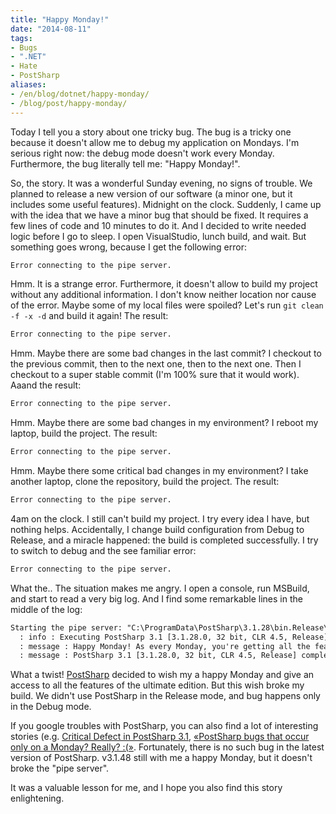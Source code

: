 ```yaml
---
title: "Happy Monday!"
date: "2014-08-11"
tags:
- Bugs
- ".NET"
- Hate
- PostSharp
aliases:
- /en/blog/dotnet/happy-monday/
- /blog/post/happy-monday/
---
```


Today I tell you a story about one tricky bug. The bug is a tricky one because it doesn't allow me to debug my application on Mondays. I'm serious right now: the debug mode doesn't work every Monday. Furthermore, the bug literally tell me: "Happy Monday!". 

So, the story. It was a wonderful Sunday evening, no signs of trouble. We planned to release a new version of our software (a minor one, but it includes some useful features). Midnight on the clock. Suddenly, I came up with the idea that we have a minor bug that should be fixed. It requires a few lines of code and 10 minutes to do it. And I decided to write needed logic before I go to sleep. I open VisualStudio, lunch build, and wait. But something goes wrong, because I get the following error:

```txt
Error connecting to the pipe server.
```

Hmm. It is a strange error. <!--more--> Furthermore, it doesn't allow to build my project without any additional information. I don't know neither location nor cause of the error. Maybe some of my local files were spoiled? Let's run `git clean -f -x -d` and build it again! The result:

```txt
Error connecting to the pipe server.
```

Hmm. Maybe there are some bad changes in the last commit? I checkout to the previous commit, then to the next one, then to the next one. Then I checkout to a super stable commit (I'm 100% sure that it would work). Aaand the result:

```txt
Error connecting to the pipe server.
```

Hmm. Maybe there are some bad changes in my environment? I reboot my laptop, build the project. The result:

```txt
Error connecting to the pipe server.
```

Hmm. Maybe there some critical bad changes in my environment? I take another laptop, clone the repository, build the project. The result:

```txt
Error connecting to the pipe server.
```

4am on the clock. I still can't build my project. I try every idea I have, but nothing helps. Accidentally, I change build configuration from Debug to Release, and a miracle happened: the build is completed successfully. I try to switch to debug and the see familiar error:

```txt
Error connecting to the pipe server.
```

What the.. The situation makes me angry. I open a console, run MSBuild, and start to read a very big log. And I find some remarkable lines in the middle of the log:

```txt
Starting the pipe server: "C:\ProgramData\PostSharp\3.1.28\bin.Release\postsharp.srv.4.0-x86.exe /tp "postsharp-S-1-5-21-1801181006-371574121-2664876850-1002-4.0-x86-release-3.1.28-a4c26157a4624bb9" /config "C:\ProgramData\PostSharp\3.1.28\bin.Release\postsharp.srv.4.0-x86.exe.config"".
  : info : Executing PostSharp 3.1 [3.1.28.0, 32 bit, CLR 4.5, Release]
  : message : Happy Monday! As every Monday, you're getting all the features of the PostSharp Ultimate for free.
  : message : PostSharp 3.1 [3.1.28.0, 32 bit, CLR 4.5, Release] complete -- 0 errors, 0 warnings, processed in 102 ms
```

What a twist! [PostSharp](http://www.postsharp.net/) decided to wish my a happy Monday and give an access to all the features of the ultimate edition. But this wish broke my build. We didn't use PostSharp in the Release mode, and bug happens only in the Debug mode.

If you google troubles with PostSharp, you can also find a lot of interesting stories (e.g. [Critical Defect in PostSharp 3.1](http://www.postsharp.net/blog/post/URGENT-ACTION-REQUIRED-Critical-Defect-in-PostSharp-31-process-exits-with-code-199), [«PostSharp bugs that occur only on a Monday? Really? :(»](https://plus.google.com/113181962167438638669/posts/QF5pDB4XY6F). Fortunately, there is no such bug in the latest version of PostSharp. v3.1.48 still with me a happy Monday, but it doesn't broke the "pipe server".

It was a valuable lesson for me, and I hope you also find this story enlightening.